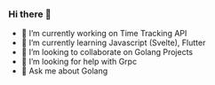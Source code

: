 ### Hi there 👋


- 🔭 I’m currently working on Time Tracking API
- 🌱 I’m currently learning Javascript (Svelte), Flutter
- 👯 I’m looking to collaborate on Golang Projects
- 🤔 I’m looking for help with Grpc
- 💬 Ask me about Golang
